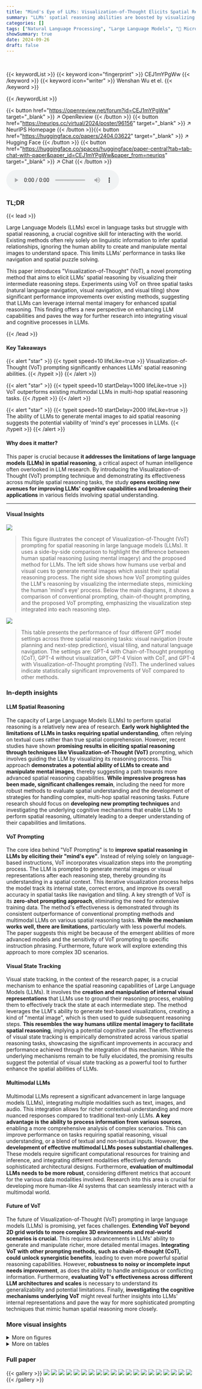 ```yaml
---
title: "Mind's Eye of LLMs: Visualization-of-Thought Elicits Spatial Reasoning in Large Language Models"
summary: "LLMs' spatial reasoning abilities are boosted by visualizing their thought processes via 'Visualization-of-Thought' prompting, significantly improving performance on navigation and tiling tasks."
categories: []
tags: ["Natural Language Processing", "Large Language Models", "🏢 Microsoft Research",]
showSummary: true
date: 2024-09-26
draft: false
---
```


<br>

{{< keywordList >}}
{{< keyword icon="fingerprint" >}} CEJ1mYPgWw {{< /keyword >}}
{{< keyword icon="writer" >}} Wenshan Wu et el. {{< /keyword >}}
 
{{< /keywordList >}}

{{< button href="https://openreview.net/forum?id=CEJ1mYPgWw" target="_blank" >}}
↗ OpenReview
{{< /button >}}
{{< button href="https://neurips.cc/virtual/2024/poster/96156" target="_blank" >}}
↗ NeurIPS Homepage
{{< /button >}}{{< button href="https://huggingface.co/papers/2404.03622" target="_blank" >}}
↗ Hugging Face
{{< /button >}}
{{< button href="https://huggingface.co/spaces/huggingface/paper-central?tab=tab-chat-with-paper&paper_id=CEJ1mYPgWw&paper_from=neurips" target="_blank" >}}
↗ Chat
{{< /button >}}



<audio controls>
    <source src="https://ai-paper-reviewer.com/CEJ1mYPgWw/podcast.wav" type="audio/wav">
    Your browser does not support the audio element.
</audio>


### TL;DR


{{< lead >}}

Large Language Models (LLMs) excel in language tasks but struggle with spatial reasoning, a crucial cognitive skill for interacting with the world.  Existing methods often rely solely on linguistic information to infer spatial relationships, ignoring the human ability to create and manipulate mental images to understand space. This limits LLMs' performance in tasks like navigation and spatial puzzle solving.

This paper introduces "Visualization-of-Thought" (VoT), a novel prompting method that aims to elicit LLMs' spatial reasoning by visualizing their intermediate reasoning steps.  Experiments using VoT on three spatial tasks (natural language navigation, visual navigation, and visual tiling) show significant performance improvements over existing methods, suggesting that LLMs can leverage internal mental imagery for enhanced spatial reasoning. This finding offers a new perspective on enhancing LLM capabilities and paves the way for further research into integrating visual and cognitive processes in LLMs.

{{< /lead >}}


#### Key Takeaways

{{< alert "star" >}}
{{< typeit speed=10 lifeLike=true >}} Visualization-of-Thought (VoT) prompting significantly enhances LLMs' spatial reasoning abilities. {{< /typeit >}}
{{< /alert >}}

{{< alert "star" >}}
{{< typeit speed=10 startDelay=1000 lifeLike=true >}} VoT outperforms existing multimodal LLMs in multi-hop spatial reasoning tasks. {{< /typeit >}}
{{< /alert >}}

{{< alert "star" >}}
{{< typeit speed=10 startDelay=2000 lifeLike=true >}} The ability of LLMs to generate mental images to aid spatial reasoning suggests the potential viability of 'mind's eye' processes in LLMs. {{< /typeit >}}
{{< /alert >}}

#### Why does it matter?
This paper is crucial because **it addresses the limitations of large language models (LLMs) in spatial reasoning**, a critical aspect of human intelligence often overlooked in LLM research.  By introducing the Visualization-of-Thought (VoT) prompting technique and demonstrating its effectiveness across multiple spatial reasoning tasks, the study **opens exciting new avenues for improving LLMs' cognitive capabilities and broadening their applications** in various fields involving spatial understanding.

------
#### Visual Insights



![](https://ai-paper-reviewer.com/CEJ1mYPgWw/figures_0_1.jpg)

> This figure illustrates the concept of Visualization-of-Thought (VoT) prompting for spatial reasoning in large language models (LLMs).  It uses a side-by-side comparison to highlight the difference between human spatial reasoning (using mental imagery) and the proposed method for LLMs. The left side shows how humans use verbal and visual cues to generate mental images which assist their spatial reasoning process.  The right side shows how VoT prompting guides the LLM's reasoning by visualizing the intermediate steps, mimicking the human 'mind's eye' process.  Below the main diagrams, it shows a comparison of conventional prompting, chain-of-thought prompting, and the proposed VoT prompting, emphasizing the visualization step integrated into each reasoning step.





![](https://ai-paper-reviewer.com/CEJ1mYPgWw/tables_6_1.jpg)

> This table presents the performance of four different GPT model settings across three spatial reasoning tasks: visual navigation (route planning and next-step prediction), visual tiling, and natural language navigation.  The settings are: GPT-4 with Chain-of-Thought prompting (CoT), GPT-4 without visualization, GPT-4 Vision with CoT, and GPT-4 with Visualization-of-Thought prompting (VoT).  The underlined values indicate statistically significant improvements of VoT compared to other methods.





### In-depth insights


#### LLM Spatial Reasoning
The capacity of Large Language Models (LLMs) to perform spatial reasoning is a relatively new area of research.  **Early work highlighted the limitations of LLMs in tasks requiring spatial understanding**, often relying on textual cues rather than true spatial comprehension.  However, recent studies have shown **promising results in eliciting spatial reasoning through techniques like Visualization-of-Thought (VoT)** prompting, which involves guiding the LLM by visualizing its reasoning process. This approach **demonstrates a potential ability of LLMs to create and manipulate mental images**, thereby suggesting a path towards more advanced spatial reasoning capabilities.  **While impressive progress has been made, significant challenges remain**, including the need for more robust methods to evaluate spatial understanding and the development of strategies for handling complex, multi-hop spatial reasoning tasks. Future research should focus on **developing new prompting techniques** and investigating the underlying cognitive mechanisms that enable LLMs to perform spatial reasoning, ultimately leading to a deeper understanding of their capabilities and limitations.

#### VoT Prompting
The core idea behind "VoT Prompting" is to **improve spatial reasoning in LLMs by eliciting their "mind's eye"**.  Instead of relying solely on language-based instructions, VoT incorporates visualization steps into the prompting process.  The LLM is prompted to generate mental images or visual representations after each reasoning step, thereby grounding its understanding in a spatial context.  This iterative visualization process helps the model track its internal state, correct errors, and improve its overall accuracy in spatial tasks like navigation and tiling.  A key strength of VoT is its **zero-shot prompting approach**, eliminating the need for extensive training data.  The method's effectiveness is demonstrated through its consistent outperformance of conventional prompting methods and multimodal LLMs on various spatial reasoning tasks.  **While the mechanism works well, there are limitations**, particularly with less powerful models. The paper suggests this might be because of the emergent abilities of more advanced models and the sensitivity of VoT prompting to specific instruction phrasing.  Furthermore, future work will explore extending this approach to more complex 3D scenarios.

#### Visual State Tracking
Visual state tracking, in the context of the research paper, is a crucial mechanism to enhance the spatial reasoning capabilities of Large Language Models (LLMs).  It involves the **creation and manipulation of internal visual representations** that LLMs use to ground their reasoning process, enabling them to effectively track the state at each intermediate step. The method leverages the LLM's ability to generate text-based visualizations, creating a kind of "mental image", which is then used to guide subsequent reasoning steps. **This resembles the way humans utilize mental imagery to facilitate spatial reasoning**, implying a potential cognitive parallel. The effectiveness of visual state tracking is empirically demonstrated across various spatial reasoning tasks, showcasing the significant improvements in accuracy and performance achieved through the integration of this mechanism. While the underlying mechanisms remain to be fully elucidated, the promising results suggest the potential of visual state tracking as a powerful tool to further enhance the spatial abilities of LLMs.

#### Multimodal LLMs
Multimodal LLMs represent a significant advancement in large language models (LLMs), integrating multiple modalities such as text, images, and audio. This integration allows for richer contextual understanding and more nuanced responses compared to traditional text-only LLMs.  **A key advantage is the ability to process information from various sources**, enabling a more comprehensive analysis of complex scenarios.  This can improve performance on tasks requiring spatial reasoning, visual understanding, or a blend of textual and non-textual inputs.  However, **the development of effective multimodal LLMs poses substantial challenges.**  These models require significant computational resources for training and inference, and integrating different modalities effectively demands sophisticated architectural designs.  Furthermore, **evaluation of multimodal LLMs needs to be more robust**, considering different metrics that account for the various data modalities involved.   Research into this area is crucial for developing more human-like AI systems that can seamlessly interact with a multimodal world.

#### Future of VoT
The future of Visualization-of-Thought (VoT) prompting in large language models (LLMs) is promising, yet faces challenges.  **Extending VoT beyond 2D grid worlds to more complex 3D environments and real-world scenarios is crucial.**  This requires advancements in LLMs' ability to generate and manipulate richer, more detailed mental images.  **Integrating VoT with other prompting methods, such as chain-of-thought (CoT), could unlock synergistic benefits**, leading to even more powerful spatial reasoning capabilities.  However, **robustness to noisy or incomplete input needs improvement**, as does the ability to handle ambiguous or conflicting information.  Furthermore, **evaluating VoT's effectiveness across different LLM architectures and scales** is necessary to understand its generalizability and potential limitations. Finally, **investigating the cognitive mechanisms underlying VoT** might reveal further insights into LLMs' internal representations and pave the way for more sophisticated prompting techniques that mimic human spatial reasoning more closely.


### More visual insights

<details>
<summary>More on figures
</summary>


![](https://ai-paper-reviewer.com/CEJ1mYPgWw/figures_2_1.jpg)

> This figure illustrates the core idea of the paper: Visualization-of-Thought (VoT). It compares how humans use mental imagery to enhance spatial reasoning with the proposed method to achieve similar capabilities in LLMs. Humans form mental images to aid in spatial tasks.  The figure shows a schematic of how a human's 'mind's eye' works in a navigation task, followed by a proposed model for an LLM, using VoT prompting. This prompting visualizes the LLM's intermediate steps to guide the reasoning process, mimicking the human 'mind's eye' process.


![](https://ai-paper-reviewer.com/CEJ1mYPgWw/figures_3_1.jpg)

> This figure illustrates the concept of Visualization-of-Thought (VoT) prompting.  It shows how humans use mental imagery to enhance spatial reasoning, then contrasts that with the proposed VoT method for LLMs.  VoT aims to improve LLMs' spatial reasoning by prompting them to visualize their thought process at each step, thereby mimicking the human 'mind's eye'. The figure depicts a comparison between conventional prompting, chain-of-thought prompting, and VoT prompting, highlighting the key difference of visualization in the VoT approach.


![](https://ai-paper-reviewer.com/CEJ1mYPgWw/figures_4_1.jpg)

> This figure illustrates the concept of Visualization-of-Thought (VoT) prompting.  It compares the human spatial reasoning process (which involves creating mental images) to the proposed method for LLMs. The human process shows an input (e.g., verbal instructions), mental image creation, and an output (decision/action). The LLM process using VoT prompting shows a similar flow, but instead of implicit mental images, it uses visualizations generated at each intermediate reasoning step to guide the model towards the final output.  This visualization helps the LLM to 'see' its reasoning, mirroring the human 'Mind's Eye'.  The conventional prompting method for LLMs is shown for comparison, highlighting the absence of visualization.


![](https://ai-paper-reviewer.com/CEJ1mYPgWw/figures_6_1.jpg)

> This figure illustrates the core idea of the paper: Visualization-of-Thought (VoT). It compares human spatial reasoning, which involves creating mental images, to the proposed method for LLMs.  The figure shows that humans use their 'mind's eye' to create mental images during spatial reasoning, aiding decision-making.  The authors propose VoT prompting as a way to elicit a similar process in LLMs, enhancing their spatial reasoning abilities by visualizing intermediate reasoning steps.  The diagram visually represents the conventional prompting method versus the proposed VoT method, highlighting the key difference of incorporating visualization steps.


![](https://ai-paper-reviewer.com/CEJ1mYPgWw/figures_14_1.jpg)

> This figure illustrates the core idea of the paper: Visualization-of-Thought (VoT) prompting.  It contrasts the human spatial reasoning process (using mental imagery) with the proposed method for LLMs.  Humans use mental images to guide their spatial reasoning; the VoT method aims to mimic this by having the LLM generate visualizations of its intermediate reasoning steps to improve its spatial reasoning abilities.


![](https://ai-paper-reviewer.com/CEJ1mYPgWw/figures_16_1.jpg)

> This figure illustrates the core idea of the paper.  It shows how humans use mental imagery to enhance spatial reasoning and proposes a method called Visualization-of-Thought (VoT) prompting to enable LLMs to do the same. The figure compares the human mind's eye process with the proposed VoT prompting for LLMs, highlighting the visualization of intermediate steps in the LLM's reasoning process.


![](https://ai-paper-reviewer.com/CEJ1mYPgWw/figures_16_2.jpg)

> This figure illustrates the concept of Visualization-of-Thought (VoT) prompting.  It contrasts how humans use mental imagery to solve spatial reasoning problems with the proposed method for LLMs.  Humans visualize intermediate steps to enhance their spatial awareness, and the figure suggests that LLMs can do the same with VoT prompting, which involves visualizing the LLM's thought process at each reasoning stage.


![](https://ai-paper-reviewer.com/CEJ1mYPgWw/figures_17_1.jpg)

> This figure illustrates the concept of Visualization-of-Thought (VoT) prompting for LLMs.  It contrasts human spatial reasoning, which involves creating and manipulating mental images, with the proposed VoT method for LLMs. VoT aims to elicit the LLMs' 'mind's eye' by visualizing their reasoning steps, guiding subsequent reasoning.  The figure uses diagrams to show the chain-of-thought (CoT) prompting and the proposed VoT prompting.


![](https://ai-paper-reviewer.com/CEJ1mYPgWw/figures_17_2.jpg)

> This figure illustrates the difference in how humans and LLMs perform spatial reasoning. Humans utilize mental imagery to enhance spatial awareness, while LLMs, in this paper, are prompted to visualize their thought processes using a technique called Visualization-of-Thought (VoT).  The figure uses diagrams to show the different prompting methods and demonstrates how VoT aims to enable LLMs to leverage mental imagery, mimicking the human 'mind's eye' for improved spatial reasoning.


![](https://ai-paper-reviewer.com/CEJ1mYPgWw/figures_17_3.jpg)

> This figure illustrates the concept of Visualization-of-Thought (VoT) prompting. It compares how humans use mental imagery to enhance spatial reasoning with how a large language model (LLM) could potentially do the same.  The figure shows that both humans and LLMs start with an input and produce outputs through a process involving intermediate thoughts.  The key difference is that VoT prompting introduces visualization steps within the LLM's reasoning process to improve its spatial reasoning capabilities, making the LLM's thought process more similar to that of a human.


![](https://ai-paper-reviewer.com/CEJ1mYPgWw/figures_17_4.jpg)

> This figure illustrates the core idea of the paper: Visualization-of-Thought (VoT). It compares how humans use mental imagery to enhance spatial reasoning with how LLMs could potentially do so.  The left side shows a human's spatial reasoning process, involving creating mental images to inform decisions. The right side proposes the VoT method for LLMs, where visualizing reasoning steps at each stage improves spatial reasoning performance.


![](https://ai-paper-reviewer.com/CEJ1mYPgWw/figures_17_5.jpg)

> This figure illustrates the concept of Visualization-of-Thought (VoT) prompting. It compares how humans use mental imagery to solve spatial reasoning problems with how LLMs can use VoT prompting to achieve similar results by visualizing intermediate steps. The left side depicts human spatial reasoning using mental images, while the right side shows LLM spatial reasoning with the aid of VoT, visualizing the thought process at each step.  The figure highlights the similarity in the processes, suggesting LLMs might have an internal 'mind's eye' that can be accessed via the VoT prompting technique.


![](https://ai-paper-reviewer.com/CEJ1mYPgWw/figures_19_1.jpg)

> This figure illustrates the core concept of the paper: Visualization-of-Thought (VoT).  It contrasts the human spatial reasoning process (using a 'mind's eye' to create mental images) with the proposed method for LLMs.  The human side shows a process where verbal instructions are transformed into mental images, which then guide actions. The LLM side illustrates the VoT prompting method, where the LLM's reasoning process is visualized at each step to improve its spatial reasoning ability. The figure visually represents the conventional chain-of-thought prompting and the proposed VoT prompting, highlighting the visualization step as a key differentiator.


![](https://ai-paper-reviewer.com/CEJ1mYPgWw/figures_21_1.jpg)

> This figure illustrates the core idea of the paper: Visualization-of-Thought (VoT). It compares how humans use mental imagery to solve spatial reasoning problems to how LLMs could potentially do the same using a novel prompting method.  The left side shows humans using their 'mind's eye' to create mental images to help navigate, while the right side shows the proposed VoT prompting method for LLMs. VoT aims to improve LLMs' spatial reasoning by eliciting mental images through intermediate visualization steps.


![](https://ai-paper-reviewer.com/CEJ1mYPgWw/figures_22_1.jpg)

> This figure illustrates the concept of Visualization-of-Thought (VoT) prompting.  It compares how humans use mental imagery to solve spatial reasoning problems to how a large language model (LLM) could do so with the help of VoT prompting.  Humans create mental images to aid in navigation and other spatial tasks. The figure suggests that LLMs can also benefit from a similar process, where visualizing their intermediate reasoning steps ('thoughts') can improve their performance on spatial reasoning tasks. The figure shows diagrams of human and LLM spatial reasoning processes and the proposed VoT prompting method that visualizes the intermediate steps. 


![](https://ai-paper-reviewer.com/CEJ1mYPgWw/figures_22_2.jpg)

> This figure illustrates the core idea of the paper: Visualization-of-Thought (VoT). It compares how humans use mental imagery to aid spatial reasoning with how LLMs could potentially do the same.  The left side shows a human's process: verbal input leads to mental imagery, which informs subsequent steps until the final output.  The right side proposes a similar process for LLMs using VoT, where visualizing the reasoning steps guides the LLM's internal 'mind's eye', improving spatial reasoning ability.  The figure uses a navigation task as an example.


![](https://ai-paper-reviewer.com/CEJ1mYPgWw/figures_23_1.jpg)

> This figure illustrates the concept of Visualization-of-Thought (VoT) prompting.  It compares human spatial reasoning, which involves creating mental images, to the proposed method for LLMs.  The human process shows the transformation of verbal input into mental images which guide the reasoning process, leading to an output. The LLM process using conventional prompting is presented as a linear chain of thought. In contrast, the VoT method for LLMs introduces a visualization step between each reasoning step, mimicking the human process of using mental images to aid reasoning.  This visualization helps guide subsequent steps, improving the LLM's spatial reasoning capabilities.


![](https://ai-paper-reviewer.com/CEJ1mYPgWw/figures_24_1.jpg)

> This figure illustrates the core concept of the paper: Visualization-of-Thought (VoT).  It contrasts human spatial reasoning (which uses mental imagery) with the proposed method for LLMs.  Humans use a 'mind's eye' process to visualize steps in spatial reasoning. The figure suggests LLMs can similarly use internal visualizations; VoT prompting aims to elicit this capability by having the model visualize its reasoning steps.  The diagram shows different prompting methods (conventional prompting vs. chain-of-thought vs. VoT) and how they impact the LLM's reasoning process, visually represented with a chain of thoughts progressing to an output with visualization.


![](https://ai-paper-reviewer.com/CEJ1mYPgWw/figures_24_2.jpg)

> This figure illustrates the concept of Visualization-of-Thought (VoT) prompting.  It contrasts human spatial reasoning, which involves creating mental images to guide decision-making, with the proposed VoT approach for LLMs.  VoT aims to enable LLMs to similarly visualize their reasoning steps, creating internal mental images analogous to the human 'mind's eye', thereby improving their spatial reasoning capabilities. The figure depicts the process using flowcharts showing the input, thought process, visualization, and output for both humans and LLMs using conventional prompting versus VoT prompting.


![](https://ai-paper-reviewer.com/CEJ1mYPgWw/figures_25_1.jpg)

> This figure illustrates the concept of Visualization-of-Thought (VoT). It compares human spatial reasoning, which involves creating mental images, to the proposed VoT prompting for LLMs.  The left side shows a human visualizing the process with verbal input, mental images, and a resulting output. The right side shows the proposed method for LLMs, using a conventional prompt, chain-of-thought, and the novel VoT approach with visualization.


![](https://ai-paper-reviewer.com/CEJ1mYPgWw/figures_25_2.jpg)

> This figure illustrates the concept of Visualization-of-Thought (VoT) prompting. It compares how humans use mental imagery to solve spatial reasoning problems with how LLMs could potentially do the same.  The left side shows the human process: receiving input (verbal instructions), forming mental images, and producing an output. The right side shows how VoT aims to mimic this process in LLMs, adding a visualization step to the chain-of-thought prompting to encourage the LLM to generate and utilize 'mental images'.


![](https://ai-paper-reviewer.com/CEJ1mYPgWw/figures_28_1.jpg)

> This figure illustrates the core idea of the paper: Visualization-of-Thought (VoT).  It compares how humans use mental imagery to solve spatial reasoning problems with how the authors propose to elicit similar behavior from Large Language Models (LLMs). The left side depicts the human thought process involving verbal input, mental image creation, and a final verbal output.  The right side shows the authors' proposed VoT method, where an LLM receives a verbal prompt, visualizes its reasoning steps (creating an internal mental image), and produces a verbal response. This suggests that by visualizing the LLMs' intermediate reasoning steps, it could potentially enhance their spatial reasoning capabilities, mirroring the human 'mind's eye' process.


![](https://ai-paper-reviewer.com/CEJ1mYPgWw/figures_29_1.jpg)

> This figure illustrates the core idea of the paper: Visualization-of-Thought (VoT).  It contrasts the human spatial reasoning process, which involves creating mental images, with a proposed method for LLMs.  The left side shows humans using mental imagery to guide their navigation. The right side proposes a similar process for LLMs, where intermediate steps of their reasoning process are visualized, using VoT, to guide further steps and improve spatial reasoning abilities. This visualization helps elicit the 'mind's eye' of the LLMs, a process analogous to human mental imagery.


![](https://ai-paper-reviewer.com/CEJ1mYPgWw/figures_29_2.jpg)

> This figure illustrates the core idea of the paper: Visualization-of-Thought (VoT).  It contrasts how humans use mental imagery to improve spatial reasoning with the proposed method for LLMs.  Humans use their 'Mind's Eye' to create mental images during spatial tasks, while VoT aims to elicit a similar process in LLMs by visualizing intermediate reasoning steps to guide the model towards the solution. The figure visually represents this by showing a flow diagram for human spatial reasoning (using a chain-of-thought process and mental images) versus the proposed VoT process for LLMs (using visualization steps to guide the thinking).


![](https://ai-paper-reviewer.com/CEJ1mYPgWw/figures_29_3.jpg)

> This figure illustrates the concept of Visualization-of-Thought (VoT) prompting. It compares how humans use mental imagery to aid spatial reasoning with the proposed method of prompting LLMs to visualize their reasoning process in order to improve their spatial reasoning abilities. The left side shows the human process, starting with verbal or visual input, progressing through the creation of mental images and further thoughts, leading to an output or decision. The right side represents the proposed VoT method for LLMs, mirroring the human process but using visualized thoughts as an intermediate step between the initial input and the final output.


![](https://ai-paper-reviewer.com/CEJ1mYPgWw/figures_30_1.jpg)

> This figure illustrates the core idea of the paper: Visualization-of-Thought (VoT). It compares how humans use mental imagery to solve spatial reasoning problems with how the proposed VoT prompting method can help LLMs achieve similar capabilities. The left side shows the human's spatial reasoning process, involving verbal input, mental image creation, and output. The right side shows the LLM's process using conventional prompting versus the proposed VoT prompting.  VoT introduces the visualization step between each reasoning step, simulating the creation of mental images to enhance spatial reasoning in LLMs.


![](https://ai-paper-reviewer.com/CEJ1mYPgWw/figures_31_1.jpg)

> This figure illustrates the concept of Visualization-of-Thought (VoT) prompting for spatial reasoning in LLMs. It compares the human spatial reasoning process, which involves creating mental images, to a proposed method for eliciting similar behavior in LLMs.  The figure shows how humans use mental images to guide their spatial reasoning steps, and proposes that a similar process can be achieved in LLMs by visualizing their reasoning traces through VoT prompting, effectively giving LLMs a 'mind's eye'. The diagrams depict the flow of information in both human and LLM reasoning, highlighting the addition of visualization as a key component of VoT.


![](https://ai-paper-reviewer.com/CEJ1mYPgWw/figures_32_1.jpg)

> This figure illustrates the concept of Visualization-of-Thought (VoT). It compares how humans use their 'mind's eye' to create mental images during spatial reasoning to how VoT prompts LLMs to visualize their reasoning process step-by-step to improve spatial reasoning. The left side shows humans creating mental images from verbal or visual inputs to guide their spatial reasoning. The right side shows LLMs generating visualized thoughts during the VoT prompting process.


![](https://ai-paper-reviewer.com/CEJ1mYPgWw/figures_32_2.jpg)

> This figure illustrates the concept of Visualization-of-Thought (VoT) prompting.  It compares how humans use mental imagery to solve spatial reasoning problems with how the proposed VoT method aims to achieve similar results with LLMs.  The left side shows the human process:  receiving verbal instructions, forming mental images, and reaching a decision. The right side shows the proposed LLM process using VoT, where the LLM's internal thought process is visualized at each step to guide subsequent reasoning.


![](https://ai-paper-reviewer.com/CEJ1mYPgWw/figures_32_3.jpg)

> This figure illustrates the core concept of the paper, which is visualizing the thought process of LLMs to improve their spatial reasoning abilities. It compares how humans utilize mental imagery to aid spatial reasoning with the proposed method, Visualization-of-Thought (VoT), which prompts LLMs to visualize their internal reasoning steps.  The figure shows diagrams illustrating the difference between conventional prompting, chain-of-thought prompting and the proposed VoT prompting.  The diagrams show that VoT prompts the LLM to produce a visualization at each step of its thought process.


![](https://ai-paper-reviewer.com/CEJ1mYPgWw/figures_32_4.jpg)

> This figure illustrates the core idea of the paper: Visualization-of-Thought (VoT).  It contrasts how humans use mental imagery to solve spatial reasoning problems with the proposed method to elicit similar capabilities in large language models (LLMs). The left side shows a human's spatial reasoning process involving mental image creation, while the right shows how VoT prompting guides an LLM by visualizing intermediate steps during its reasoning process. This visualization helps improve the LLM's overall spatial reasoning ability.


![](https://ai-paper-reviewer.com/CEJ1mYPgWw/figures_33_1.jpg)

> This figure illustrates the concept of Visualization-of-Thought (VoT) prompting. It compares how humans use mental imagery to enhance spatial reasoning with how the proposed VoT method aims to elicit similar capabilities in large language models (LLMs). The figure shows that humans can visualize their thoughts during spatial reasoning, whereas LLMs visualize the thought process through VoT, helping to improve their spatial reasoning abilities. The conventional chain-of-thought prompting is also shown for comparison, highlighting VoT's advantage in enabling LLMs to visualize and enhance spatial reasoning.


</details>




<details>
<summary>More on tables
</summary>


![](https://ai-paper-reviewer.com/CEJ1mYPgWw/tables_7_1.jpg)
> This table presents the results of evaluating the spatial visualization and understanding capabilities of LLMs in visual navigation and visual tiling tasks.  It shows the compliance (how well the LLM's visualization followed spatial constraints) and accuracy of the spatial visualizations generated, as well as the accuracy of the spatial understanding demonstrated when the visualizations were accurate.  Higher numbers indicate better performance.

![](https://ai-paper-reviewer.com/CEJ1mYPgWw/tables_8_1.jpg)
> This table presents the performance of Visualization-of-Thought (VoT) prompting compared to the conventional Chain-of-Thought (CoT) prompting method across three different language models: GPT-3.5, LLAMA3-8B, and LLAMA3-70B.  The results are shown for three spatial reasoning tasks: route planning, next-step prediction in visual navigation, visual tiling. The underlined values indicate statistically significant improvements achieved by VoT prompting compared to CoT prompting (p<0.05).  The table demonstrates that VoT prompting generally leads to better performance on the spatial reasoning tasks, especially with larger and more powerful language models.

![](https://ai-paper-reviewer.com/CEJ1mYPgWw/tables_15_1.jpg)
> This table presents the performance comparison of different GPT model settings (GPT-4 CoT, GPT-4 w/o Viz, GPT-4V CoT, and GPT-4 VoT) across three spatial reasoning tasks: Route Planning, Next Step Prediction, and Visual Tiling.  The results show the completing rate and success rate for Route Planning, the prediction accuracy for Next Step Prediction, and the accuracy for Visual Tiling.  Statistical significance (p<0.05) is indicated by underlines, highlighting the superior performance of GPT-4 VoT compared to other methods, particularly significant when compared to GPT-4 CoT in the natural language navigation task.

![](https://ai-paper-reviewer.com/CEJ1mYPgWw/tables_15_2.jpg)
> This table presents the details of the visual tiling dataset used in the paper's experiments. It shows the number of configurations and QA instances for different numbers of masked polyomino pieces (2 or 3).  The total number of QA instances is 796.  Note that some instances were discarded because there were multiple correct solutions or all solutions were correct, leading to a smaller number than a simple sum of configurations might suggest.

![](https://ai-paper-reviewer.com/CEJ1mYPgWw/tables_19_1.jpg)
> This table presents the performance comparison of different GPT models (GPT-4, GPT-4V) across three spatial reasoning tasks: Route Planning, Next Step Prediction, and Visual Tiling.  It also includes results for a Natural Language Navigation task.  The models are evaluated under four different prompting approaches: GPT-4 CoT (Chain of Thought), GPT-4 w/o Viz (Chain of Thought without visualization), GPT-4V CoT (multimodal model with Chain of Thought), and GPT-4 VoT (Visualization-of-Thought). The table highlights the statistical significance of the VoT approach compared to other methods, showing superior performance in most tasks.  The metrics used are Completing Rate and Success Rate for Route Planning, and Accuracy for all other tasks. 

</details>




### Full paper

{{< gallery >}}
<img src="https://ai-paper-reviewer.com/CEJ1mYPgWw/1.png" class="grid-w50 md:grid-w33 xl:grid-w25" />
<img src="https://ai-paper-reviewer.com/CEJ1mYPgWw/2.png" class="grid-w50 md:grid-w33 xl:grid-w25" />
<img src="https://ai-paper-reviewer.com/CEJ1mYPgWw/3.png" class="grid-w50 md:grid-w33 xl:grid-w25" />
<img src="https://ai-paper-reviewer.com/CEJ1mYPgWw/4.png" class="grid-w50 md:grid-w33 xl:grid-w25" />
<img src="https://ai-paper-reviewer.com/CEJ1mYPgWw/5.png" class="grid-w50 md:grid-w33 xl:grid-w25" />
<img src="https://ai-paper-reviewer.com/CEJ1mYPgWw/6.png" class="grid-w50 md:grid-w33 xl:grid-w25" />
<img src="https://ai-paper-reviewer.com/CEJ1mYPgWw/7.png" class="grid-w50 md:grid-w33 xl:grid-w25" />
<img src="https://ai-paper-reviewer.com/CEJ1mYPgWw/8.png" class="grid-w50 md:grid-w33 xl:grid-w25" />
<img src="https://ai-paper-reviewer.com/CEJ1mYPgWw/9.png" class="grid-w50 md:grid-w33 xl:grid-w25" />
<img src="https://ai-paper-reviewer.com/CEJ1mYPgWw/10.png" class="grid-w50 md:grid-w33 xl:grid-w25" />
<img src="https://ai-paper-reviewer.com/CEJ1mYPgWw/11.png" class="grid-w50 md:grid-w33 xl:grid-w25" />
<img src="https://ai-paper-reviewer.com/CEJ1mYPgWw/12.png" class="grid-w50 md:grid-w33 xl:grid-w25" />
<img src="https://ai-paper-reviewer.com/CEJ1mYPgWw/13.png" class="grid-w50 md:grid-w33 xl:grid-w25" />
<img src="https://ai-paper-reviewer.com/CEJ1mYPgWw/14.png" class="grid-w50 md:grid-w33 xl:grid-w25" />
<img src="https://ai-paper-reviewer.com/CEJ1mYPgWw/15.png" class="grid-w50 md:grid-w33 xl:grid-w25" />
<img src="https://ai-paper-reviewer.com/CEJ1mYPgWw/16.png" class="grid-w50 md:grid-w33 xl:grid-w25" />
<img src="https://ai-paper-reviewer.com/CEJ1mYPgWw/17.png" class="grid-w50 md:grid-w33 xl:grid-w25" />
<img src="https://ai-paper-reviewer.com/CEJ1mYPgWw/18.png" class="grid-w50 md:grid-w33 xl:grid-w25" />
<img src="https://ai-paper-reviewer.com/CEJ1mYPgWw/19.png" class="grid-w50 md:grid-w33 xl:grid-w25" />
<img src="https://ai-paper-reviewer.com/CEJ1mYPgWw/20.png" class="grid-w50 md:grid-w33 xl:grid-w25" />
{{< /gallery >}}